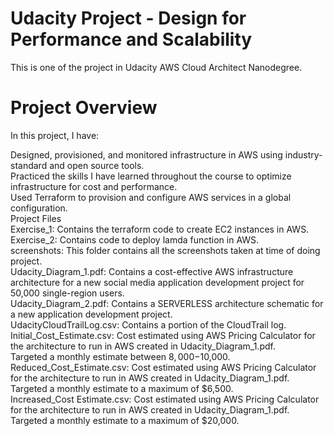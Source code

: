 # Udacity Project - Design for Performance and Scalability
This is one of the project in Udacity AWS Cloud Architect Nanodegree.

# Project Overview
In this project, I have:

Designed, provisioned, and monitored infrastructure in AWS using industry-standard and open source tools.<br>
Practiced the skills I have learned throughout the course to optimize infrastructure for cost and performance.<br>
Used Terraform to provision and configure AWS services in a global configuration.<br>
Project Files<br>
Exercise_1: Contains the terraform code to create EC2 instances in AWS.<br>
Exercise_2: Contains code to deploy lamda function in AWS.<br>
screenshots: This folder contains all the screenshots taken at time of doing project.<br>
Udacity_Diagram_1.pdf: Contains a cost-effective AWS infrastructure architecture for a new social media application development project for 50,000 single-region users.<br>
Udacity_Diagram_2.pdf: Contains a SERVERLESS architecture schematic for a new application development project.<br>
UdacityCloudTrailLog.csv: Contains a portion of the CloudTrail log.<br>
Initial_Cost_Estimate.csv: Cost estimated using AWS Pricing Calculator for the architecture to run in AWS created in Udacity_Diagram_1.pdf.<br>
Targeted a monthly estimate between $8,000-$10,000.<br>
Reduced_Cost_Estimate.csv: Cost estimated using AWS Pricing Calculator for the architecture to run in AWS created in Udacity_Diagram_1.pdf.<br>
Targeted a monthly estimate to a maximum of $6,500.<br>
Increased_Cost Estimate.csv: Cost estimated using AWS Pricing Calculator for the architecture to run in AWS created in Udacity_Diagram_1.pdf.<br>
Targeted a monthly estimate to a maximum of $20,000.<br>
